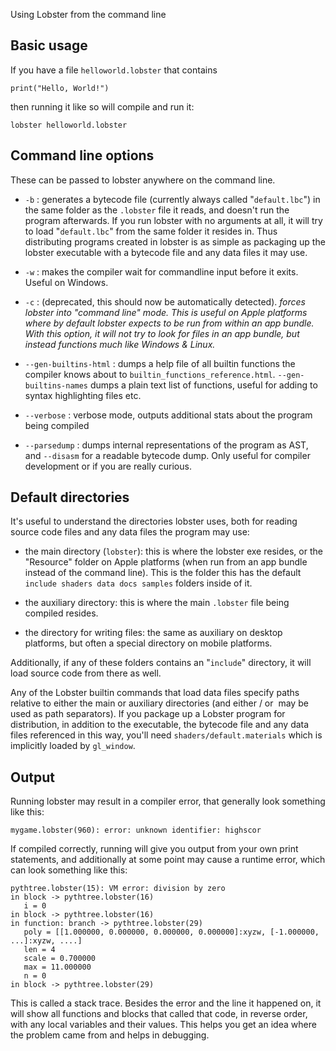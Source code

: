Using Lobster from the command line

## Basic usage

If you have a file `helloworld.lobster` that contains

    print("Hello, World!")

then running it like so will compile and run it:

    lobster helloworld.lobster

## Command line options

These can be passed to lobster anywhere on the command line.

-   `-b` : generates a bytecode file (currently always called
    "`default.lbc`") in the same folder as the `.lobster` file it reads,
    and doesn't run the program afterwards. If you run lobster with no
    arguments at all, it will try to load "`default.lbc`" from the same
    folder it resides in. Thus distributing programs created in lobster
    is as simple as packaging up the lobster executable with a bytecode
    file and any data files it may use.

-   `-w` : makes the compiler wait for commandline input before it
    exits. Useful on Windows.

-   `-c` : (deprecated, this should now be automatically detected).
    *forces lobster into "command line" mode. This is useful on Apple
    platforms where by default lobster expects to be run from within an
    app bundle. With this option, it will not try to look for files in
    an app bundle, but instead functions much like Windows & Linux.*

-   `--gen-builtins-html` : dumps a help file of all builtin functions
    the compiler knows about to `builtin_functions_reference.html`.
    `--gen-builtins-names` dumps a plain text list of functions, useful
    for adding to syntax highlighting files etc.

-   `--verbose` : verbose mode, outputs additional stats about the
    program being compiled

-   `--parsedump` : dumps internal representations of the program as
    AST, and `--disasm` for a readable bytecode dump. Only useful for
    compiler development or if you are really curious.

## Default directories

It's useful to understand the directories lobster uses, both for reading
source code files and any data files the program may use:

-   the main directory (`lobster`): this is where the lobster exe
    resides, or the "Resource" folder on Apple platforms (when run from
    an app bundle instead of the command line). This is the folder this
    has the default `include shaders data docs samples` folders inside
    of it.

-   the auxiliary directory: this is where the main `.lobster` file
    being compiled resides.

-   the directory for writing files: the same as auxiliary on desktop
    platforms, but often a special directory on mobile platforms.

Additionally, if any of these folders contains an "`include`" directory,
it will load source code from there as well.

Any of the Lobster builtin commands that load data files specify paths
relative to either the main or auxiliary directories (and either / or
 may be used as path separators). If you package up a Lobster program
for distribution, in addition to the executable, the bytecode file and
any data files referenced in this way, you'll need
`shaders/default.materials` which is implicitly loaded by `gl_window`.

## Output

Running lobster may result in a compiler error, that generally look
something like this:

    mygame.lobster(960): error: unknown identifier: highscor

If compiled correctly, running will give you output from your own print
statements, and additionally at some point may cause a runtime error,
which can look something like this:

    pythtree.lobster(15): VM error: division by zero
    in block -> pythtree.lobster(16)
       i = 0
    in block -> pythtree.lobster(16)
    in function: branch -> pythtree.lobster(29)
       poly = [[1.000000, 0.000000, 0.000000, 0.000000]:xyzw, [-1.000000, ...]:xyzw, ....]
       len = 4
       scale = 0.700000
       max = 11.000000
       n = 0
    in block -> pythtree.lobster(29)

This is called a stack trace. Besides the error and the line it happened
on, it will show all functions and blocks that called that code, in
reverse order, with any local variables and their values. This helps you
get an idea where the problem came from and helps in debugging.

